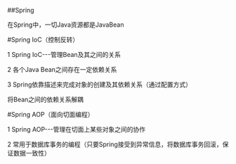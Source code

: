 ##Spring

在Spring中，一切Java资源都是JavaBean

#Spring IoC（控制反转）

1 Spring IoC---管理Bean及其之间的关系

2 各个Java Bean之间存在一定依赖关系

3 Spring依靠描述来完成对象的创建及其依赖关系（通过配置方式）

   将Bean之间的依赖关系解耦

#Spring AOP（面向切面编程）

1 Spring AOP---管理在切面上某些对象之间的协作

2 常用于数据库事务的编程（只要Spring接受到异常信息，将数据库事务回滚，保证数据一致性）  

